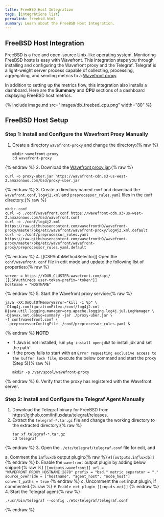 ```yaml
---
title: FreeBSD Host Integration
tags: [integrations list]
permalink: freebsd.html
summary: Learn about the FreeBSD Host Integration.
---
```

## FreeBSD Host Integration

FreeBSD is a free and open-source Unix-like operating system. Monitoring FreeBSD hosts is easy with Wavefront. This integration steps you through installing and configuring the Wavefront proxy and the Telegraf. Telegraf is a light-weight server process capable of collecting, processing, aggregating, and sending metrics to a [Wavefront proxy](https://docs.wavefront.com/proxies.html).

In addition to setting up the metrics flow, this integration also installs a dashboard. Here are the **Summary** and **CPU** sections of a dashboard displaying FreeBSD host metrics.

{% include image.md src="images/db_freebsd_cpu.png" width="80" %}

## FreeBSD Host Setup



### Step 1: Install and Configure the Wavefront Proxy Manually

1. Create a directory `wavefront-proxy` and change the directory:{% raw %}
   ```
   mkdir wavefront-proxy
   cd wavefront-proxy
   ```
{% endraw %}
2. Download the [Wavefront proxy jar](https://wavefront-cdn.s3-us-west-2.amazonaws.com/bsd/proxy-uber.jar):{% raw %}
   ```
   curl -o proxy-uber.jar https://wavefront-cdn.s3-us-west-2.amazonaws.com/bsd/proxy-uber.jar
   ```
{% endraw %}
3. Create a directory named `conf` and download the `wavefront.conf`, `log4j2.xml` and `preprocessor_rules.yaml` files in the `conf` directory:{% raw %}
   ```
   mkdir conf
   curl -o ./conf/wavefront.conf https://wavefront-cdn.s3-us-west-2.amazonaws.com/bsd/wavefront.conf
   curl -o ./conf/log4j2.xml https://raw.githubusercontent.com/wavefrontHQ/wavefront-proxy/master/pkg/etc/wavefront/wavefront-proxy/log4j2.xml.default
   curl -o ./conf/preprocessor_rules.yaml https://raw.githubusercontent.com/wavefrontHQ/wavefront-proxy/master/pkg/etc/wavefront/wavefront-proxy/preprocessor_rules.yaml.default
   ```
{% endraw %}
4. [[CSPAuthMethodSelector]]
Open the `conf/wavefront.conf` file in edit mode and update the following list of properties:{% raw %}
   ```
   server = https://YOUR_CLUSTER.wavefront.com/api/
   [[CSPAuthCreds user-token-prefix="token"]]
   hostname = "HOSTNAME"
   ```
{% endraw %} 
5. Start the Wavefront proxy service:{% raw %}
   ```
   java -XX:OnOutOfMemoryError="kill -1 %p" \
   -Dlog4j.configurationFile=./conf/log4j2.xml -Djava.util.logging.manager=org.apache.logging.log4j.jul.LogManager \
   -Djavax.net.debug=summary -jar ./proxy-uber.jar \
   -f conf/wavefront.conf \
   --preprocessorConfigFile ./conf/preprocessor_rules.yaml &
   ```
{% endraw %}
   **NOTE:**
   * If Java is not installed, run `pkg install openjdk8` to install jdk and set the path`.
   * If the proxy fails to start with an `Error requesting exclusive access to the buffer lock file`, execute the below command and start the proxy (Step 5){% raw %}
      ```
      mkdir -p /var/spool/wavefront-proxy
      ```
{% endraw %}
6. Verify that the proxy has registered with the Wavefront server.

### Step 2: Install and Configure the Telegraf Agent Manually

1. Download the Telegraf binary for FreeBSD from https://github.com/influxdata/telegraf/releases.
2. Extract the `telegraf-*.tar.gz` file and change the working directory to the extracted directory:{% raw %}
   ```
   tar xf telegraf-*.tar.gz
   cd telegraf
   ```
{% endraw %}
3. Open the `./etc/telegraf/telegraf.conf` file for edit, and

   a. Comment the `influxdb` output plugin:{% raw %}
      ```
      #[[outputs.influxdb]]
      ```
{% endraw %}
   b. Enable the `wavefront` output plugin by adding below snippet:{% raw %}
      ```
      [[outputs.wavefront]]
        url = "WAVEFRONT_PROXY_HOSTNAME:2878"
        prefix = "bsd."
        metric_separator = "."
        source_override = ["hostname", "agent_host", "node_host"]
        convert_paths = true
      ```
{% endraw %}
   c. Uncomment the `net` input plugin, if commented.{% raw %}
      ```
      # Enable net plugin
      [[inputs.net]]
      ```
{% endraw %}
4. Start the Telegraf agent{% raw %}
   ```
   ./usr/bin/telegraf --config ./etc/telegraf/telegraf.conf
   ```
{% endraw %}



